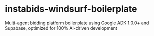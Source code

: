 # instabids-windsurf-boilerplate
Multi-agent bidding platform boilerplate using Google ADK 1.0.0+ and Supabase, optimized for 100% AI-driven development

